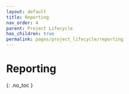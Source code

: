 ```yaml
---
layout: default
title: Reporting
nav_order: 4
parent: Project Lifecycle
has_children: true
permalink: pages/project_lifecycle/reporting
---
```


# Reporting
{: .no_toc }